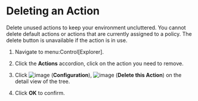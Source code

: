 # Deleting an Action

Delete unused actions to keep your environment uncluttered. You cannot
delete default actions or actions that are currently assigned to a
policy. The delete button is unavailable if the action is in use.

1.  Navigate to menu:Control\[Explorer\].

2.  Click the **Actions** accordion, click on the action you need to
    remove.

3.  Click ![image](../images/1847.png) (**Configuration**),
    ![image](../images/1861.png) (**Delete this Action**) on the detail
    view of the tree.

4.  Click **OK** to confirm.
